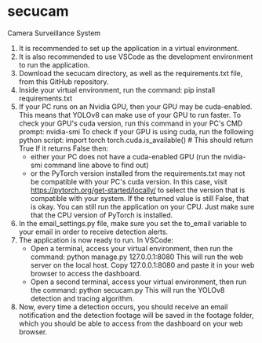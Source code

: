# secucam
Camera Surveillance System

1) It is recommended to set up the application in a virtual environment.
2) It is also recommended to use VSCode as the development environment to run the application.
3) Download the secucam directory, as well as the requirements.txt file, from this GitHub repository.
4) Inside your virtual environment, run the command: pip install requirements.txt
5) If your PC runs on an Nvidia GPU, then your GPU may be cuda-enabled. This means that YOLOv8 can make use of your GPU to run faster.
   To check your GPU's cuda version, run this command in your PC's CMD prompt:  nvidia-smi
   To check if your GPU is using cuda, run the following python script:
   import torch
   torch.cuda.is_available() # This should return True
   If it returns False then:
   - either your PC does not have a cuda-enabled GPU (run the nvidia-smi command line above to find out)
   - or the PyTorch version installed from the requirements.txt may not be compatible with your PC's cuda version.
     In this case, visit https://pytorch.org/get-started/locally/ to select the version that is compatible with your system.
   If the returned value is still False, that is okay. You can still run the application on your CPU. Just make sure that the CPU version of PyTorch is installed.
6) In the email_settings.py file, make sure you set the to_email variable to your email in order to receive detection alerts.
7) The application is now ready to run. In VSCode:
   - Open a terminal, access your virtual environment, then run the command: python manage.py 127.0.0.1:8080
     This will run the web server on the local host.
     Copy 127.0.0.1:8080 and paste it in your web browser to access the dashboard.
   - Open a second terminal, access your virtual environment, then run the command: python secucam.py
     This will run the YOLOv8 detection and tracing algorithm.
8) Now, every time a detection occurs, you should receive an email notification and the detection footage will be saved in the footage folder, which you should be able to access from the dashboard on your web browser.
